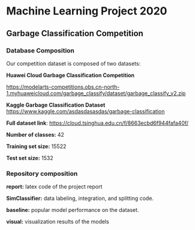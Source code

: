 # Machine Learning Project 2020

## Garbage Classification Competition

### Database Composition

Our competition dataset is composed of two datasets:

**Huawei Cloud Garbage Classification Competition**

https://modelarts-competitions.obs.cn-north-1.myhuaweicloud.com/garbage_classify/dataset/garbage_classify_v2.zip

**Kaggle Garbage Classification Dataset**
https://www.kaggle.com/asdasdasasdas/garbage-classification

**Full dataset link**: https://cloud.tsinghua.edu.cn/f/8663ecbd6f944fafa40f/

**Number of classes:** 42

**Training set size:** 15522

**Test set size:** 1532

### Repository composition

**report:** latex code of the project report

**SimClassifier:** data labeling, integration, and splitting code.

**baseline:** popular model performance on the dataset. 

**visual:** visualization results of the models














